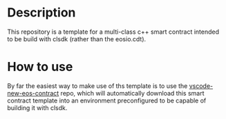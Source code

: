 # Description
This repository is a template for a multi-class c++ smart contract intended to be build with clsdk (rather than the eosio.cdt).

# How to use
By far the easiest way to make use of ths template is to use the [vscode-new-eos-contract](https://github.com/EOSPowerNetwork/vscode-new-eos-contract) repo, which will automatically download this smart contract template into an environment preconfigured to be capable of building it with clsdk.